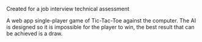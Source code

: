 Created for a job interview technical assessment

A web app single-player game of Tic-Tac-Toe against the computer. The AI is designed so it is impossible 
for the player to win, the best result that can be achieved is a draw.
